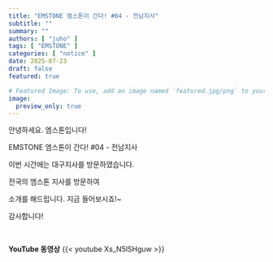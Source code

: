 ```yaml
---
title: "EMSTONE 엠스톤이 간다! #04 - 전남지사"
subtitle: ""
summary: ""
authors: [ "juho" ]
tags: [ "EMSTONE" ]
categories: [ "notice" ]
date: 2025-07-23
draft: false
featured: true

# Featured Image: To use, add an image named `featured.jpg/png` to your page's folder.
image:
  preview_only: true
---
```


안녕하세요. 엠스톤입니다!

EMSTONE 엠스톤이 간다! #04 - 전남지사

이번 시간에는 대구지사를 방문하였습니다.

전국의 엠스톤 지사를 방문하여 

소개를 해드립니다. 지금 들어보시죠!~

감사합니다!

&nbsp;

**YouTube 동영상**
{{< youtube Xs_N5lSHguw >}}

